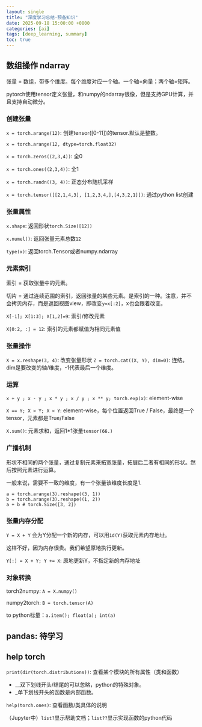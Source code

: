 ```yaml
---
layout: single
title: "深度学习总结-预备知识"
date: 2025-09-18 15:00:00 +0800
categories: [ai]
tags: [deep_learning, summary]
toc: true
---
```


## 数组操作 ndarray
张量 = 数组，带多个维度。每个维度对应一个轴。一个轴=向量；两个轴=矩阵。

pytorch使用tensor定义张量，和numpy的ndarray很像，但是支持GPU计算，并且支持自动微分。

### 创建张量

`x = torch.arange(12)`: 创建tensor([0-11])的tensor.默认是整数。

`x = torch.arange(12, dtype=torch.float32)`

`x = torch.zeros((2,3,4))`: 全0

`x = torch.ones((2,3,4))`: 全1

`x = torch.randn((3, 4))`: 正态分布随机采样

`x = torch.tensor([[2,1,4,3], [1,2,3,4,],[4,3,2,1]])`: 通过python list创建



### 张量属性

`x.shape`: 返回形状`torch.Size([12])`

`x.numel()`: 返回张量元素总数`12`

`type(x)`: 返回torch.Tensor或者numpy.ndarray

### 元素索引

索引 = 获取张量中的元素。

切片 = 通过连续范围的索引，返回张量的某些元素。是索引的一种。注意，并不会拷贝内存，而是返回视图view，即改变`y=x[:2]`，x也会跟着改变。

`X[-1]; X[1:3]; X[1,2]=9`: 索引/修改元素

`X[0:2, :] = 12`: 索引的元素都赋值为相同元素值



### 张量操作

`X = x.reshape(3, 4)`: 改变张量形状
`Z = torch.cat((X, Y), dim=0)`: 连结。dim是要改变的轴/维度，-1代表最后一个维度。

### 运算

`x + y ; x - y ; x * y ; x / y ; x ** y; torch.exp(x)`: element-wise

`X == Y; X > Y; X < Y`: element-wise，每个位置返回True / False，最终是一个tensor，元素都是True/False

`X.sum()`: 元素求和，返回1*1张量`tensor(66.)`

### 广播机制
形状不相同的两个张量，通过复制元素来拓宽张量，拓展后二者有相同的形状。然后按照元素进行运算。

一般来说，需要不一致的维度，有一个张量该维度长度是1.

```
a = torch.arange(3).reshape((3, 1))
b = torch.arange(3).reshape((1, 2))
a + b # torch.Size([3, 2])
```

### 张量内存分配
`Y = X + Y` 会为Y分配一个新的内存，可以用`id(Y)`获取元素内存地址。

这样不好，因为内存很贵。我们希望原地执行更新。

`Y[:] = X + Y; Y += X`: 原地更新Y，不指定新的内存地址

### 对象转换
torch2numpy: `A = X.numpy()`

numpy2torch: `B = torch.tensor(A)`

to python标量：`a.item(); float(a); int(a)`

## pandas: 待学习




## help torch

`print(dir(torch.distributions))`: 查看某个模块的所有属性（类和函数）
- __双下划线开头/结尾的可以忽略，python的特殊对象。
- _单下划线开头的函数是内部函数。

`help(torch.ones)`: 查看函数/类具体的说明

（Jupyter中）`list?`显示帮助文档；`list??`显示实现函数的python代码

